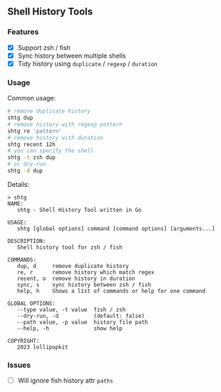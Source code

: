 ## Shell History Tools

### Features
- [x] Support zsh / fish
- [x] Sync history between multiple shells
- [x] Tidy history using `duplicate` / `regexp` / `duration`

### Usage
Common usage:
```bash
# remove duplicate history
shtg dup
# remove history with regexp pattern
shtg re 'pattern'
# remove history with duration
shtg recent 12h
# you can specify the shell
shtg -t zsh dup
# or dry-run
shtg -d dup
```

Details:
```
> shtg
NAME:
   shtg - Shell History Tool written in Go

USAGE:
   shtg [global options] command [command options] [arguments...]

DESCRIPTION:
   Shell history tool for zsh / fish

COMMANDS:
   dup, d     remove duplicate history
   re, r      remove history which match regex
   recent, o  remove history in duration
   sync, s    sync history between zsh / fish
   help, h    Shows a list of commands or help for one command

GLOBAL OPTIONS:
   --type value, -t value  fish / zsh
   --dry-run, -d           (default: false)
   --path value, -p value  history file path
   --help, -h              show help

COPYRIGHT:
   2023 lollipopkit
```

### Issues
- [ ] Will ignore fish history attr `paths`